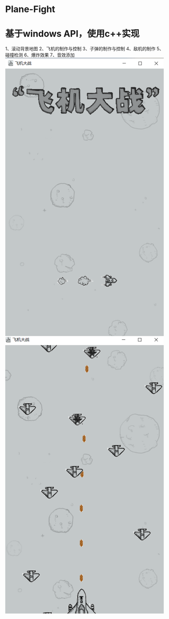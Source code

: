 # Plane-Fight
# 基于windows API，使用c++实现
1、滚动背景地图
2、飞机的制作与控制
3、子弹的制作与控制
4、敌机的制作
5、碰撞检测
6、爆炸效果
7、音效添加
![image](https://github.com/zlz-git/Plane-Fight/blob/master/效果1.png)
![image](https://github.com/zlz-git/Plane-Fight/blob/master/效果2.png)
